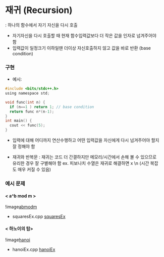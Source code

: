 # 재귀 (Recursion)

: 하나의 함수에서 자기 자신을 다시 호출

- 자기자신을 다시 호출할 때 현재 함수입력값보다 더 작은 값을 인자로 넘겨주어야 함
- 입력값이 일정크기 이하일땐 더이상 자신호출하지 않고 값을 바로 반환 (base condition)

### 구현

- 예시:

```C
#include <bits/stdc++.h>
using namespace std;

void func(int n) {
  if (n==1 ) return 1; // base condition
  return func n*(n-1);
}
int main() {
  cout << func(5);
}
```

- 입력에 대해 어디까지 연산수행하고 어떤 입력값을 자신에게 다시 넘겨주어야 할지 잘 정해야 함

- 재귀와 반복문 : 재귀는 코드 더 간결하지만 메모리/시간에서 손해 볼 수 있으므로 유리한 경우 잘 구별해야 함
  ex. 피보나치 수열은 재귀로 해결하면 x \n
  (시간 복잡도 매우 커질 수 있음)

### 예시 문제

#### < a^b mod m >

!image[abmodm](https://t1.daumcdn.net/cfile/tistory/9957503E5C3229B616)

- squaresEx.cpp [squaresEx](squaresEx.cpp)

#### < 하노이의 탑>

!image[hanoi](https://t1.daumcdn.net/cfile/tistory/997022395C3229BA0A)

- hanoiEx.cpp [hanoiEx](hanoiEx.cpp)
